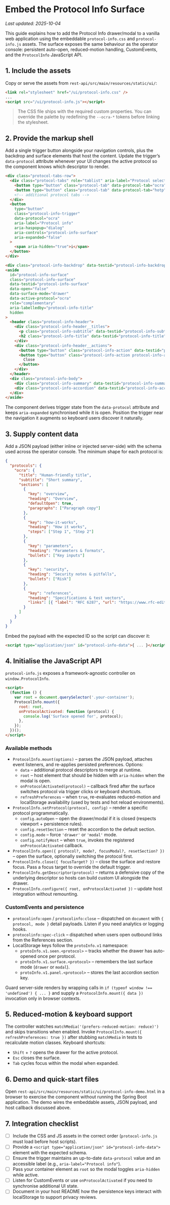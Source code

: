 # Embed the Protocol Info Surface

_Last updated: 2025-10-04_

This guide explains how to add the Protocol Info drawer/modal to a vanilla web application using the embeddable `protocol-info.css` and `protocol-info.js` assets. The surface exposes the same behaviour as the operator console: persistent auto-open, reduced-motion handling, CustomEvents, and the `ProtocolInfo` JavaScript API.

## 1. Include the assets

Copy or serve the assets from `rest-api/src/main/resources/static/ui/`:

```html
<link rel="stylesheet" href="/ui/protocol-info.css" />
...
<script src="/ui/protocol-info.js"></script>
```

> The CSS file ships with the required custom properties. You can override the palette by redefining the `--ocra-*` tokens before linking the stylesheet.

## 2. Provide the markup shell

Add a single trigger button alongside your navigation controls, plus the backdrop and surface elements that host the content. Update the trigger’s `data-protocol` attribute whenever your UI changes the active protocol so the component knows which descriptor to render.

```html
<div class="protocol-tabs-row">
  <div class="protocol-tabs" role="tablist" aria-label="Protocol selector">
    <button type="button" class="protocol-tab" data-protocol-tab="ocra">OCRA</button>
    <button type="button" class="protocol-tab" data-protocol-tab="hotp">HOTP</button>
    <!-- additional protocol tabs -->
  </div>
  <button
    type="button"
    class="protocol-info-trigger"
    data-protocol="ocra"
    aria-label="Protocol info"
    aria-haspopup="dialog"
    aria-controls="protocol-info-surface"
    aria-expanded="false"
  >
    <span aria-hidden="true">i</span>
  </button>
</div>

<div class="protocol-info-backdrop" data-testid="protocol-info-backdrop" hidden></div>
<aside
  id="protocol-info-surface"
  class="protocol-info-surface"
  data-testid="protocol-info-surface"
  data-open="false"
  data-surface-mode="drawer"
  data-active-protocol="ocra"
  role="complementary"
  aria-labelledby="protocol-info-title"
  hidden
>
  <header class="protocol-info-header">
    <div class="protocol-info-header__titles">
      <p class="protocol-info-subtitle" data-testid="protocol-info-subtitle">Protocol guidance</p>
      <h2 class="protocol-info-title" data-testid="protocol-info-title">OCRA</h2>
    </div>
    <div class="protocol-info-header__actions">
      <button type="button" class="protocol-info-action" data-testid="protocol-info-expand">Expand</button>
      <button type="button" class="protocol-info-action protocol-info-action--primary" data-testid="protocol-info-close">
        Close
      </button>
    </div>
  </header>
  <div class="protocol-info-body">
    <div class="protocol-info-summary" data-testid="protocol-info-summary"></div>
    <div class="protocol-info-accordion" data-testid="protocol-info-accordion"></div>
  </div>
</aside>
```

The component derives trigger state from the `data-protocol` attribute and keeps `aria-expanded` synchronised while it is open. Position the trigger near the navigation it augments so keyboard users discover it naturally.

## 3. Supply content data

Add a JSON payload (either inline or injected server-side) with the schema used across the operator console. The minimum shape for each protocol is:

```json
{
  "protocols": {
    "ocra": {
      "title": "Human-friendly title",
      "subtitle": "Short summary",
      "sections": [
        {
          "key": "overview",
          "heading": "Overview",
          "defaultOpen": true,
          "paragraphs": ["Paragraph copy"]
        },
        {
          "key": "how-it-works",
          "heading": "How it works",
          "steps": ["Step 1", "Step 2"]
        },
        {
          "key": "parameters",
          "heading": "Parameters & formats",
          "bullets": ["Key inputs"]
        },
        {
          "key": "security",
          "heading": "Security notes & pitfalls",
          "bullets": ["Risk"]
        },
        {
          "key": "references",
          "heading": "Specifications & test vectors",
          "links": [{ "label": "RFC 6287", "url": "https://www.rfc-editor.org/rfc/rfc6287" }]
        }
      ]
    }
  }
}
```

Embed the payload with the expected ID so the script can discover it:

```html
<script type="application/json" id="protocol-info-data">{ ... }</script>
```

## 4. Initialise the JavaScript API

`protocol-info.js` exposes a framework-agnostic controller on `window.ProtocolInfo`.

```html
<script>
  (function () {
    var root = document.querySelector('.your-container');
    ProtocolInfo.mount({
      root: root,
      onProtocolActivated: function (protocol) {
        console.log('Surface opened for', protocol);
      },
    });
  })();
</script>
```

### Available methods

- `ProtocolInfo.mount(options)` – parses the JSON payload, attaches event listeners, and re-applies persisted preferences. Options:
  - `data` – additional protocol descriptors to merge at runtime.
  - `root` – host element that should be hidden with `aria-hidden` when the modal is open.
  - `onProtocolActivated(protocol)` – callback fired after the surface switches protocol via trigger clicks or keyboard shortcuts.
  - `refreshPreferences` – when `true`, re-evaluates reduced-motion and localStorage availability (used by tests and hot reload environments).
- `ProtocolInfo.setProtocol(protocol, config)` – render a specific protocol programmatically.
  - `config.autoOpen` – open the drawer/modal if it is closed (respects viewport + persistence rules).
  - `config.resetSection` – reset the accordion to the default section.
  - `config.mode` – force `'drawer'` or `'modal'` mode.
  - `config.notifyHost` – when `true`, invokes the registered `onProtocolActivated` callback.
- `ProtocolInfo.open({ protocol?, mode?, focusModal?, resetSection? })` – open the surface, optionally switching the protocol first.
- `ProtocolInfo.close({ focusTarget? })` – close the surface and restore focus. Pass a focus target to override the default trigger.
- `ProtocolInfo.getDescriptor(protocol)` – returns a defensive copy of the underlying descriptor so hosts can build custom UI alongside the drawer.
- `ProtocolInfo.configure({ root, onProtocolActivated })` – update host integration without remounting.

### CustomEvents and persistence

- `protocolinfo:open` / `protocolinfo:close` – dispatched on `document` with `{ protocol, mode }` detail payloads. Listen if you need analytics or logging hooks.
- `protocolinfo:spec-click` – dispatched when users open outbound links from the References section.
- LocalStorage keys follow the `protoInfo.v1` namespace:
  - `protoInfo.v1.seen.<protocol>` – tracks whether the drawer has auto-opened once per protocol.
  - `protoInfo.v1.surface.<protocol>` – remembers the last surface mode (`drawer` or `modal`).
  - `protoInfo.v1.panel.<protocol>` – stores the last accordion section key.

Guard server-side renders by wrapping calls in `if (typeof window !== 'undefined') { ... }` and supply a `ProtocolInfo.mount({ data })` invocation only in browser contexts.

## 5. Reduced-motion & keyboard support

The controller watches `matchMedia('(prefers-reduced-motion: reduce)')` and skips transitions when enabled. Invoke `ProtocolInfo.mount({ refreshPreferences: true })` after stubbing `matchMedia` in tests to recalculate motion classes. Keyboard shortcuts:

- `Shift` + `?` opens the drawer for the active protocol.
- `Esc` closes the surface.
- `Tab` cycles focus within the modal when expanded.

## 6. Demo and quick-start files

Open `rest-api/src/main/resources/static/ui/protocol-info-demo.html` in a browser to exercise the component without running the Spring Boot application. The demo wires the embeddable assets, JSON payload, and host callback discussed above.

## 7. Integration checklist

- [ ] Include the CSS and JS assets in the correct order (`protocol-info.js` must load before host scripts).
- [ ] Provide a `<script type="application/json" id="protocol-info-data">` element with the expected schema.
- [ ] Ensure the trigger maintains an up-to-date `data-protocol` value and an accessible label (e.g., `aria-label="Protocol info"`).
- [ ] Pass your container element as `root` so the modal toggles `aria-hidden` while active.
- [ ] Listen for CustomEvents or use `onProtocolActivated` if you need to synchronise additional UI state.
- [ ] Document in your host README how the persistence keys interact with localStorage to support privacy reviews.
